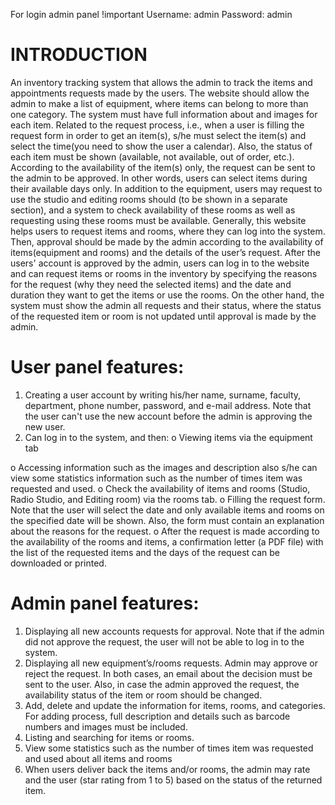 For login admin panel !important
Username: admin
Password: admin

# INTRODUCTION
An inventory tracking system that allows the admin to track the items and
appointments requests made by the users.
The website should allow the admin to make a list of equipment, where items can
belong to more than one category. The system must have full information about
and images for each item.
Related to the request process, i.e., when a user is filling the request form in order
to get an item(s), s/he must select the item(s) and select the time(you need to show
the user a calendar). Also, the status of each item must be shown (available, not
available, out of order, etc.). According to the availability of the item(s) only, the
request can be sent to the admin to be approved. In other words, users can select
items during their available days only.
In addition to the equipment, users may request to use the studio and editing rooms
should (to be shown in a separate section), and a system to check availability of
these rooms as well as requesting using these rooms must be available.
Generally, this website helps users to request items and rooms, where they can
log into the system. Then, approval should be made by the admin according to the
availability of items(equipment and rooms) and the details of the user’s request.
After the users' account is approved by the admin, users can log in to the website
and can request items or rooms in the inventory by specifying the reasons for the
request (why they need the selected items) and the date and duration they want to
get the items or use the rooms. On the other hand, the system must show the admin
all requests and their status, where the status of the requested item or room is not
updated until approval is made by the admin.

# User panel features:
1. Creating a user account by writing his/her name, surname, faculty,
department, phone number, password, and e-mail address. Note that the
user can't use the new account before the admin is approving the new
user.
2. Can log in to the system, and then:
o Viewing items via the equipment tab

o Accessing information such as the images and description also s/he
can view some statistics information such as the number of times item
was requested and used.
o Check the availability of items and rooms (Studio, Radio Studio, and
Editing room) via the rooms tab.
o Filling the request form. Note that the user will select the date and
only available items and rooms on the specified date will be shown.
Also, the form must contain an explanation about the reasons for the
request.
o After the request is made according to the availability of the rooms
and items, a confirmation letter (a PDF file) with the list of the
requested items and the days of the request can be downloaded or
printed.

# Admin panel features:
1. Displaying all new accounts requests for approval. Note that if the admin
did not approve the request, the user will not be able to log in to the
system.
2. Displaying all new equipment’s/rooms requests. Admin may approve or
reject the request. In both cases, an email about the decision must be sent
to the user. Also, in case the admin approved the request, the availability
status of the item or room should be changed.
3. Add, delete and update the information for items, rooms, and categories.
For adding process, full description and details such as barcode numbers
and images must be included.
4. Listing and searching for items or rooms.
5. View some statistics such as the number of times item was requested and
used about all items and rooms
6. When users deliver back the items and/or rooms, the admin may rate and
the user (star rating from 1 to 5) based on the status of the returned item.

